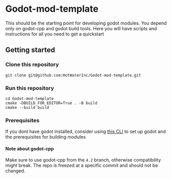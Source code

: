 # Godot-mod-template

This should be the starting point for developing godot modules. You depend only on godot-cpp and godot build tools. Here
you will have scripts and instructions for all you need to get a quickstart

## Getting started

### Clone this repository

```
git clone git@github.com:HotWaterInc/Godot-mod-template.git 
```

### Run this repository

```
cd Godot-mod-template
cmake -DBUILD_FOR_EDITOR=True . -B build
cmake --build build
```

### Prerequisites

If you dont have godot installed, consider using [this CLI](https://github.com/HotWaterInc/GodotHub) to set up godot and
the prerequisites for building modules

#### Note about godot-cpp

Make sure to use godot-cpp from the `4.2` branch, otherwise compatibility might break. The repo is freezed at a specific
commit and should not be changed. 
